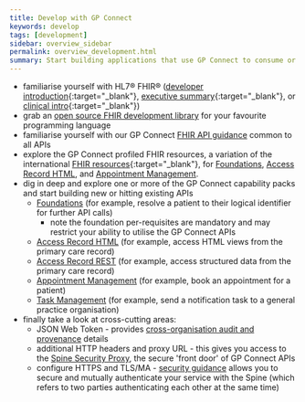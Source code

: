 ```yaml
---
title: Develop with GP Connect
keywords: develop
tags: [development]
sidebar: overview_sidebar
permalink: overview_development.html
summary: Start building applications that use GP Connect to consume or expose data
---
```


- familiarise yourself with HL7&reg; FHIR&reg; ([developer introduction](http://www.hl7.org/implement/standards/fhir/overview-dev.html){:target="_blank"}, [executive summary](http://www.hl7.org/implement/standards/fhir/summary.html){:target="_blank"}, or [clinical intro](http://www.hl7.org/implement/standards/fhir/overview-clinical.html){:target="_blank"})
- grab an [open source FHIR development library](development_fhir_open_source_guidance.html) for your favourite programming language
- familiarise yourself with our GP Connect [FHIR API guidance](development_fhir_api_guidance.html) common to all APIs
- explore the GP Connect profiled FHIR resources, a variation of the international [FHIR resources](https://www.hl7.org/fhir/STU3/){:target="_blank"}, for [Foundations](datalibraryfoundation.html), [Access Record HTML](datalibraryaccessRecord.html), and [Appointment Management](datalibraryappointment.html).
- dig in deep and explore one or more of the GP Connect capability packs and start building new or hitting existing APIs
  - [Foundations](foundations.html) (for example, resolve a patient to their logical identifier for further API calls)
  	- note the foundation per-requisites are mandatory and may restrict your ability to utilise the GP Connect APIs
  - [Access Record HTML](accessrecord.html) (for example, access HTML views from the primary care record)
  - [Access Record REST](accessrecord_rest.html) (for example, access structured data from the primary care record)
  - [Appointment Management](appointments.html) (for example, book an appointment for a patient)
  - [Task Management](tasks.html) (for example, send a notification task to a general practice organisation)
- finally take a look at cross-cutting areas:
  - JSON Web Token - provides [cross-organisation audit and provenance](integration_cross_organisation_audit_and_provenance.html) details
  - additional HTTP headers and proxy URL - this gives you access to the [Spine Security Proxy](integration_spine_security_proxy.html), the secure 'front door' of GP Connect APIs
  - configure HTTPS and TLS/MA - [security guidance](development_api_security_guidance.html) allows you to secure and mutually authenticate your service with the Spine (which refers to two parties authenticating each other at the same time) 
